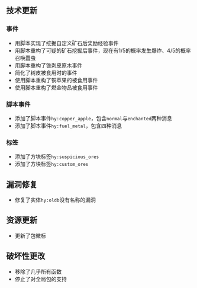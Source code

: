 ## 技术更新

### 事件

- 用脚本实现了挖掘自定义矿石后奖励经验事件
- 用脚本重构了可疑的矿石挖掘后事件，现在有1/5的概率发生爆炸、4/5的概率召唤蠹虫
- 用脚本重构了锥剥皮原木事件
- 简化了树皮被食用时的事件
- 使用脚本重构了铜苹果的被食用事件
- 使用脚本重构了燃金物品被食用事件

### 脚本事件

- 添加了脚本事件`hy:copper_apple`，包含`normal`与`enchanted`两种消息
- 添加了脚本事件`hy:fuel_metal`，包含四种消息

### 标签

- 添加了方块标签`hy:suspicious_ores`
- 添加了方块标签`hy:custom_ores`

## 漏洞修复

- 修复了实体`hy:oldb`没有名称的漏洞

## 资源更新

- 更新了包徽标

## 破坏性更改

- 移除了几乎所有函数
- 停止了对全局包的支持
